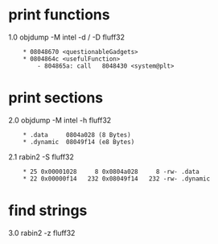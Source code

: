 # print functions
1.0 objdump -M intel -d / -D fluff32

        * 08048670 <questionableGadgets>
        * 0804864c <usefulFunction>
            - 804865a: call   8048430 <system@plt>

# print sections
2.0 objdump -M intel -h fluff32

        * .data     0804a028 (8 Bytes)
        * .dynamic  08049f14 (e8 Bytes)

2.1 rabin2 -S fluff32

        * 25 0x00001028     8 0x0804a028     8 -rw- .data
        * 22 0x00000f14   232 0x08049f14   232 -rw- .dynamic

# find strings
3.0 rabin2 -z fluff32


